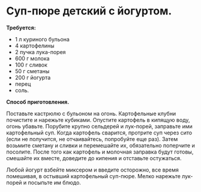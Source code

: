 # Суп-пюре детский с йогуртом.

**Требуется:**

- 1 л куриного бульона
- 4 картофелины
- 2 пучка лука-порея
- 600 г молока
- 100 г сливок
- 50 г сметаны
- 200 г йогурта
- перец
- соль.

**Способ приготовления.**

Поставьте кастрюлю с бульоном на огонь. Картофельные клубни почистите и нарежьте кубиками. Опустите картофель в кипящую воду, огонь убавьте. Порубите крупно сельдерей и лук-порей, заправьте ими картофельный суп. Когда картофель сварится, протрите суп через сито (если не получится, не отчаивайтесь, попробуйте еще раз). Затем возьмите сметану и сливки и перемешайте их, обязательно поперчите и посолите. После того как картофель и молочная заправка будут готовы, смешайте их вместе, доведите до кипения и отставьте остужаться.

Любой йогурт взбейте миксером и введите осторожно, все время помешивая, в остывший картофельный суп-пюре. Мелко нарежьте лук-порей и посыпьте им блюдо.

